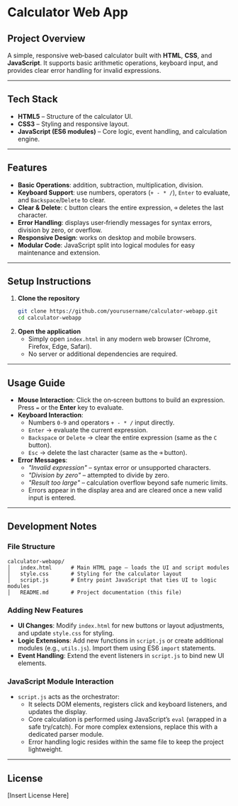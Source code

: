 # Calculator Web App

## Project Overview
A simple, responsive web‑based calculator built with **HTML**, **CSS**, and **JavaScript**. It supports basic arithmetic operations, keyboard input, and provides clear error handling for invalid expressions.

---

## Tech Stack
- **HTML5** – Structure of the calculator UI.
- **CSS3** – Styling and responsive layout.
- **JavaScript (ES6 modules)** – Core logic, event handling, and calculation engine.

---

## Features
- **Basic Operations**: addition, subtraction, multiplication, division.
- **Keyboard Support**: use numbers, operators (`+ - * /`), `Enter` to evaluate, and `Backspace`/`Delete` to clear.
- **Clear & Delete**: `C` button clears the entire expression, `⌫` deletes the last character.
- **Error Handling**: displays user‑friendly messages for syntax errors, division by zero, or overflow.
- **Responsive Design**: works on desktop and mobile browsers.
- **Modular Code**: JavaScript split into logical modules for easy maintenance and extension.

---

## Setup Instructions
1. **Clone the repository**
   ```bash
   git clone https://github.com/yourusername/calculator-webapp.git
   cd calculator-webapp
   ```
2. **Open the application**
   - Simply open `index.html` in any modern web browser (Chrome, Firefox, Edge, Safari).
   - No server or additional dependencies are required.

---

## Usage Guide
- **Mouse Interaction**: Click the on‑screen buttons to build an expression. Press `=` or the **Enter** key to evaluate.
- **Keyboard Interaction**:
  - Numbers `0‑9` and operators `+ - * /` input directly.
  - `Enter` → evaluate the current expression.
  - `Backspace` or `Delete` → clear the entire expression (same as the `C` button).
  - `Esc` → delete the last character (same as the `⌫` button).
- **Error Messages**:
  - *"Invalid expression"* – syntax error or unsupported characters.
  - *"Division by zero"* – attempted to divide by zero.
  - *"Result too large"* – calculation overflow beyond safe numeric limits.
  - Errors appear in the display area and are cleared once a new valid input is entered.

---

## Development Notes
### File Structure
```
calculator-webapp/
│   index.html      # Main HTML page – loads the UI and script modules
│   style.css       # Styling for the calculator layout
│   script.js       # Entry point JavaScript that ties UI to logic modules
│   README.md       # Project documentation (this file)
```

### Adding New Features
- **UI Changes**: Modify `index.html` for new buttons or layout adjustments, and update `style.css` for styling.
- **Logic Extensions**: Add new functions in `script.js` or create additional modules (e.g., `utils.js`). Import them using ES6 `import` statements.
- **Event Handling**: Extend the event listeners in `script.js` to bind new UI elements.

### JavaScript Module Interaction
- `script.js` acts as the orchestrator:
  - It selects DOM elements, registers click and keyboard listeners, and updates the display.
  - Core calculation is performed using JavaScript’s `eval` (wrapped in a safe try/catch). For more complex extensions, replace this with a dedicated parser module.
  - Error handling logic resides within the same file to keep the project lightweight.

---

## License
[Insert License Here]
